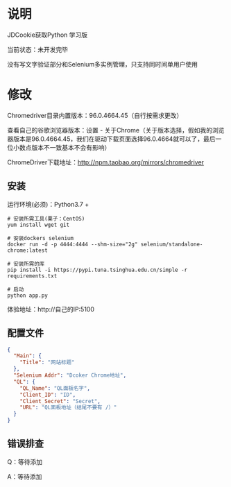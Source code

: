 # 说明
JDCookie获取Python 学习版

当前状态：未开发完毕

没有写文字验证部分和Selenium多实例管理，只支持同时间单用户使用

# 修改
Chromedriver目录内置版本：96.0.4664.45（自行按需求更改）

查看自己的谷歌浏览器版本：设置 - 关于Chrome（关于版本选择，假如我的浏览器版本是96.0.4664.45，我们在驱动下载页面选择96.0.4664就可以了，最后一位小数点版本不一致基本不会有影响）

ChromeDriver下载地址：http://npm.taobao.org/mirrors/chromedriver

## 安装
运行环境(必须)：Python3.7 +

```text
# 安装所需工具(栗子：CentOS)
yum install wget git

# 安装dockers selenium
docker run -d -p 4444:4444 --shm-size="2g" selenium/standalone-chrome:latest

# 安装所需的库
pip install -i https://pypi.tuna.tsinghua.edu.cn/simple -r requirements.txt

# 启动
python app.py
```

体验地址：http://自己的IP:5100

## 配置文件
```json
{
  "Main": {
    "Title": "网站标题"
  },
  "Selenium Addr": "Dcoker Chrome地址",
  "QL": {
    "QL_Name": "QL面板名字",
    "Client_ID": "ID",
    "Client_Secret": "Secret",
    "URL": "QL面板地址（结尾不要有 /）"
  }
}
```

## 错误排查

Q：等待添加

A：等待添加
